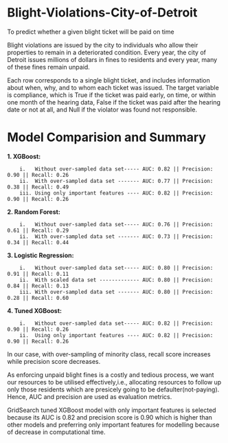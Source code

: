 # Blight-Violations-City-of-Detroit
To predict whether a given blight ticket will be paid on time

Blight violations are issued by the city to individuals who allow their properties to remain in a deteriorated condition. Every year, the city of Detroit issues millions of dollars in fines to residents and every year, many of these fines remain unpaid.

Each row corresponds to a single blight ticket, and includes information about when, why, and to whom each ticket was issued. The target variable is compliance, which is True if the ticket was paid early, on time, or within one month of the hearing data, False if the ticket was paid after the hearing date or not at all, and Null if the violator was found not responsible.

# Model Comparision and Summary
**1. XGBoost:**

        i.   Without over-sampled data set----- AUC: 0.82 || Precision: 0.90 || Recall: 0.26
        ii.  With over-sampled data set ------- AUC: 0.77 || Precision: 0.38 || Recall: 0.49
        iii. Using only important features ---- AUC: 0.82 || Precision: 0.90 || Recall: 0.26

**2. Random Forest:**

        i.   Without over-sampled data set----- AUC: 0.76 || Precision: 0.61 || Recall: 0.29
        ii.  With over-sampled data set ------- AUC: 0.73 || Precision: 0.34 || Recall: 0.44

**3. Logistic Regression:**

        i.   Without over-sampled data set----- AUC: 0.80 || Precision: 0.91 || Recall: 0.11
        ii.  With scaled data set ------------- AUC: 0.80 || Precision: 0.84 || Recall: 0.13
        iii. With over-sampled data set ------- AUC: 0.80 || Precision: 0.28 || Recall: 0.60

**4. Tuned XGBoost:**

        i.   Without over-sampled data set----- AUC: 0.82 || Precision: 0.90 || Recall: 0.26
        ii.  Using only important features ---- AUC: 0.82 || Precision: 0.90 || Recall: 0.26

In our case, with over-sampling of minority class, recall score increases while precision score decreases.

As enforcing unpaid blight fines is a costly and tedious process, we want our resources to be utilised effectively,i.e., allocating resources to follow up only those residents which are presicely going to be defaulter(not-paying). Hence, AUC and precision are used as evaluation metrics.

GridSearch tuned XGBoost model with only important features is selected because its AUC is 0.82 and precision score is 0.90 which is higher than other models and preferring only important features for modelling because of decrease in computational time.
